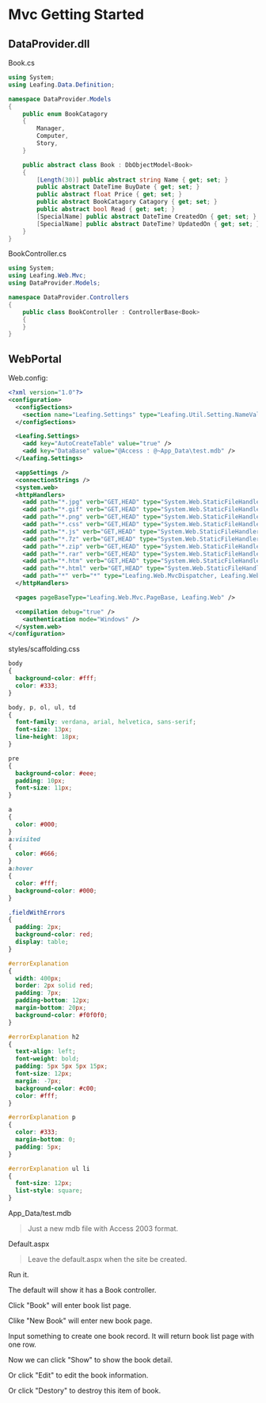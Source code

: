 Mvc Getting Started
==========

DataProvider.dll
----------

Book.cs

````c#
using System;
using Leafing.Data.Definition;

namespace DataProvider.Models
{
    public enum BookCatagory
    {
        Manager,
        Computer,
        Story,
    }

    public abstract class Book : DbObjectModel<Book>
    {
        [Length(30)] public abstract string Name { get; set; }
        public abstract DateTime BuyDate { get; set; }
        public abstract float Price { get; set; }
        public abstract BookCatagory Catagory { get; set; }
        public abstract bool Read { get; set; }
        [SpecialName] public abstract DateTime CreatedOn { get; set; }
        [SpecialName] public abstract DateTime? UpdatedOn { get; set; }
    }
}
````

BookController.cs

````c#
using System;
using Leafing.Web.Mvc;
using DataProvider.Models;

namespace DataProvider.Controllers
{
    public class BookController : ControllerBase<Book>
    {
    }
}
````

WebPortal
----------

Web.config:

````xml
<?xml version="1.0"?>
<configuration>
  <configSections>
    <section name="Leafing.Settings" type="Leafing.Util.Setting.NameValueSectionHandler, Leafing.Util" />
  </configSections>

  <Leafing.Settings>
    <add key="AutoCreateTable" value="true" />
    <add key="DataBase" value="@Access : @~App_Data\test.mdb" />
  </Leafing.Settings>

  <appSettings />
  <connectionStrings />
  <system.web>
  <httpHandlers>
    <add path="*.jpg" verb="GET,HEAD" type="System.Web.StaticFileHandler" validate="true" />
    <add path="*.gif" verb="GET,HEAD" type="System.Web.StaticFileHandler" validate="true" />
    <add path="*.png" verb="GET,HEAD" type="System.Web.StaticFileHandler" validate="true" />
    <add path="*.css" verb="GET,HEAD" type="System.Web.StaticFileHandler" validate="true" />
    <add path="*.js" verb="GET,HEAD" type="System.Web.StaticFileHandler" validate="true" />
    <add path="*.7z" verb="GET,HEAD" type="System.Web.StaticFileHandler" validate="true" />
    <add path="*.zip" verb="GET,HEAD" type="System.Web.StaticFileHandler" validate="true" />
    <add path="*.rar" verb="GET,HEAD" type="System.Web.StaticFileHandler" validate="true" />
    <add path="*.htm" verb="GET,HEAD" type="System.Web.StaticFileHandler" validate="true" />
    <add path="*.html" verb="GET,HEAD" type="System.Web.StaticFileHandler" validate="true" />
    <add path="*" verb="*" type="Leafing.Web.MvcDispatcher, Leafing.Web" validate="true" />
  </httpHandlers>

  <pages pageBaseType="Leafing.Web.Mvc.PageBase, Leafing.Web" />

  <compilation debug="true" />
    <authentication mode="Windows" />
  </system.web>
</configuration>
````

styles/scaffolding.css

````css
body
{
  background-color: #fff;
  color: #333;
}

body, p, ol, ul, td
{
  font-family: verdana, arial, helvetica, sans-serif;
  font-size: 13px;
  line-height: 18px;
}

pre
{
  background-color: #eee;
  padding: 10px;
  font-size: 11px;
}

a
{
  color: #000;
}
a:visited
{
  color: #666;
}
a:hover
{
  color: #fff;
  background-color: #000;
}

.fieldWithErrors
{
  padding: 2px;
  background-color: red;
  display: table;
}

#errorExplanation
{
  width: 400px;
  border: 2px solid red;
  padding: 7px;
  padding-bottom: 12px;
  margin-bottom: 20px;
  background-color: #f0f0f0;
}

#errorExplanation h2
{
  text-align: left;
  font-weight: bold;
  padding: 5px 5px 5px 15px;
  font-size: 12px;
  margin: -7px;
  background-color: #c00;
  color: #fff;
}

#errorExplanation p
{
  color: #333;
  margin-bottom: 0;
  padding: 5px;
}

#errorExplanation ul li
{
  font-size: 12px;
  list-style: square;
}
````

App_Data/test.mdb

>Just a new mdb file with Access 2003 format.

Default.aspx

>Leave the default.aspx when the site be created.

Run it.

The default will show it has a Book controller.

Click "Book" will enter book list page.

Clike "New Book" will enter new book page.

Input something to create one book record. It will return book list page with one row.

Now we can click "Show" to show the book detail.

Or click "Edit" to edit the book information.

Or click "Destory" to destroy this item of book.

